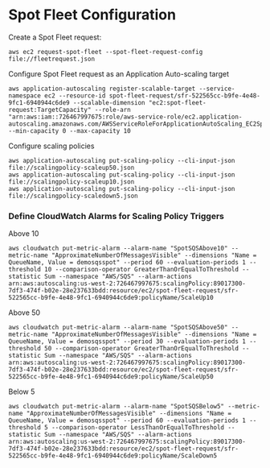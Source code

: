 # Spot Fleet Configuration

Create a Spot Fleet request:

    aws ec2 request-spot-fleet --spot-fleet-request-config file://fleetrequest.json

Configure Spot Fleet request as an Application Auto-scaling target

    aws application-autoscaling register-scalable-target --service-namespace ec2 --resource-id spot-fleet-request/sfr-522565cc-b9fe-4e48-9fc1-6940944c6de9 --scalable-dimension "ec2:spot-fleet-request:TargetCapacity" --role-arn "arn:aws:iam::726467997675:role/aws-service-role/ec2.application-autoscaling.amazonaws.com/AWSServiceRoleForApplicationAutoScaling_EC2SpotFleetRequest" --min-capacity 0 --max-capacity 10

Configure scaling policies

    aws application-autoscaling put-scaling-policy --cli-input-json file://scalingpolicy-scaleup50.json
    aws application-autoscaling put-scaling-policy --cli-input-json file://scalingpolicy-scaleup10.json
    aws application-autoscaling put-scaling-policy --cli-input-json file://scalingpolicy-scaledown5.json

### Define CloudWatch Alarms for Scaling Policy Triggers

Above 10

    aws cloudwatch put-metric-alarm --alarm-name "SpotSQSAbove10" --metric-name "ApproximateNumberOfMessagesVisible" --dimensions "Name = QueueName, Value = demosqsspot" --period 60 --evaluation-periods 1 --threshold 10 --comparison-operator GreaterThanOrEqualToThreshold --statistic Sum --namespace "AWS/SQS" --alarm-actions arn:aws:autoscaling:us-west-2:726467997675:scalingPolicy:89017300-7df3-474f-b02e-28e237633bdd:resource/ec2/spot-fleet-request/sfr-522565cc-b9fe-4e48-9fc1-6940944c6de9:policyName/ScaleUp10

Above 50

    aws cloudwatch put-metric-alarm --alarm-name "SpotSQSAbove50" --metric-name "ApproximateNumberOfMessagesVisible" --dimensions "Name = QueueName, Value = demosqsspot" --period 30 --evaluation-periods 1 --threshold 50 --comparison-operator GreaterThanOrEqualToThreshold --statistic Sum --namespace "AWS/SQS" --alarm-actions arn:aws:autoscaling:us-west-2:726467997675:scalingPolicy:89017300-7df3-474f-b02e-28e237633bdd:resource/ec2/spot-fleet-request/sfr-522565cc-b9fe-4e48-9fc1-6940944c6de9:policyName/ScaleUp50

Below 5

    aws cloudwatch put-metric-alarm --alarm-name "SpotSQSBelow5" --metric-name "ApproximateNumberOfMessagesVisible" --dimensions "Name = QueueName, Value = demosqsspot" --period 60 --evaluation-periods 1 --threshold 5 --comparison-operator LessThanOrEqualToThreshold --statistic Sum --namespace "AWS/SQS" --alarm-actions arn:aws:autoscaling:us-west-2:726467997675:scalingPolicy:89017300-7df3-474f-b02e-28e237633bdd:resource/ec2/spot-fleet-request/sfr-522565cc-b9fe-4e48-9fc1-6940944c6de9:policyName/ScaleDown5
